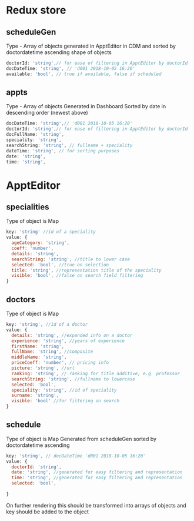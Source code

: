 # Redux store

## scheduleGen

Type - Array of objects
generated in ApptEditor in CDM and sorted by doctordatetime ascending
shape of objects

```js
doctorId: 'string',// for ease of filtering in ApptEditor by doctorId
docDateTime: 'string', // 'd001 2018-10-05 16:20'
available: 'bool', // true if available, false if scheduled

```
## appts
Type - Array of objects
Generated in Dashboard
Sorted by date in descending order (newest above)

```js
docDateTime: 'string',// 'd001 2018-10-05 16:20'
doctorId: 'string',// for ease of filtering in ApptEditor by doctorId
docFullName: 'string',
speciality: 'string',
searchString: 'string', // fullname + speciality
dateTime: 'string', // for sorting purposes
date: 'string',
time: 'string',

```

# ApptEditor

## specialities

Type of object is Map

```js
key: 'string' //id of a speciality
value: {
  ageCategory: 'string',
  coeff: 'number',
  details: 'string',
  searchString: 'string', //title to lower case
  selected: 'bool', //true on selection
  title: 'string', //representation title of the speciality
  visible: 'bool', //false on search field filtering
}
```

## doctors

Type of object is Map

```js
key: 'string', //id of a doctor
value: {
  details: 'string', //expanded info on a doctor
  experience: 'string', //years of experience
  firstName: 'string',
  fullName: 'string', //composite
  middleName: 'string',
  priceCoeff: 'number', // pricing info
  picture: 'string', //url
  ranking: 'string', // ranking for title additive, e.g. professor
  searchString: 'string', //fullname to lowercase
  selected: 'bool',
  speciality: 'string', //id of speciality
  surname: 'string',
  visible: 'bool' //for filtering on search
}
```

## schedule

Type of object is Map
Generated from scheduleGen sorted by doctordatetime ascending

```js
key: 'string', // docDateTime 'd001 2018-10-05 16:20'
value: {
  doctorId: 'string',
  date: 'string', //generated for easy filtering and representation
  time: 'string', //generated for easy filtering and representation
  selected: 'bool',
  
}
```
On further rendering this should be transformed into arrays of objects and key should be added to the object
